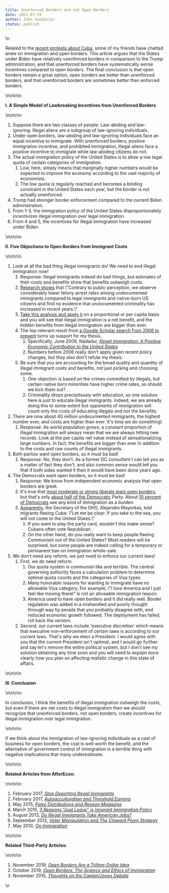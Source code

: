 ```yaml
---
title: Unenforced Borders are not Open Borders
date: 2021-07-19
author: John Vandivier
status: publish
---
```


<!-- wp:paragraph -->\n<p>Related to the <a href=\"https://www.foxnews.com/live-news/cuba-protests-continue-in-us-as-cuban-leaders-gather-supporters-in-havana\">recent protests about Cuba</a>, some of my friends have chatted anew on immigration and open borders. This article argues that the States under Biden have relatively unenforced borders in comparison to the Trump administration, and that unenforced borders have systematically worse incentives compared to open borders. The final conclusion is that open borders remain a great option, open borders are better than unenforced borders, and that unenforced borders are sometimes better than enforced borders.</p>\n<!-- /wp:paragraph -->\n\n<!-- wp:paragraph -->\n<p><strong>I. A Simple Model of Lawbreaking Incentives from Unenforced Borders</strong></p>\n<!-- /wp:paragraph -->\n\n<!-- wp:list {\"ordered\":true} -->\n<ol><li>Suppose there are two classes of people: Law-abiding and law-ignoring. Illegal aliens are a subgroup of law-ignoring individuals.</li><li>Under open borders, law-abiding and law-ignoring individuals face an equal incentive to immigrate. With unenforced borders, positive immigration incentive, and prohibited immigration, illegal aliens face a positive incentive to immigrate while law-abiding citizens do not.</li><li>The actual immigration policy of the United States is to allow a low legal quota of certain categories of immigration.<ol><li>Low, here, simply means that marginally higher numbers would be expected to improve the economy according to the vast majority of economists.</li><li>The low quota is regularly reached and becomes a binding constraint in the United States each year, but the border is not actually unenforced.</li></ol></li><li>Trump had stronger border enforcement compared to the current Biden administration.</li><li>From 1-3, the immigration policy of the United States disproportionately incentivizes illegal immigration over legal immigration.</li><li>From 4 and 5, the incentives for illegal immigration have increased under Biden.</li></ol>\n<!-- /wp:list -->\n\n<!-- wp:paragraph -->\n<p><strong>II. Five Objections to Open Borders from Immigrant Costs</strong></p>\n<!-- /wp:paragraph -->\n\n<!-- wp:list {\"ordered\":true} -->\n<ol><li>Look at all the bad thing illegal immigrants do! We need to end illegal immigration now!<ol><li>Response: Illegal immigrants indeed do bad things, but estimates of their costs and benefits show that benefits outweigh costs.</li><li><a href=\"https://www.pnas.org/content/117/51/32340\">Research shows</a> that \"Contrary to public perception, we observe considerably lower felony arrest rates among undocumented immigrants compared to legal immigrants and native-born US citizens and find no evidence that undocumented criminality has increased in recent years.\"</li><li><a href=\"https://www.afterecon.com/economics-and-finance/stop-deporting-illegal-immigrants/\">Take this analysis and apply it</a> on a proportional or per capita basis and you will see that illegal immigration is a net benefit, and the hidden benefits from illegal immigration are bigger than ever.</li><li>The top relevant result from <a href=\"https://scholar.google.com/scholar?q=cost+of+illegal+immigration&amp;hl=en&amp;as_sdt=0%2C47&amp;as_ylo=2006&amp;as_yhi=2021\">a Google Scholar search from 2006 to present</a> turns up support for my thesis.<ol><li>Specifically, June 2009, Nadadur, <em><a href=\"https://www.tandfonline.com/doi/abs/10.1080/13691830902957775\">Illegal Immigration: A Positive Economic Contribution to the United States</a></em></li><li>Numbers before 2006 really don't apply given recent policy changes, but they also don't refute my thesis.</li></ol></li><li>Be sure that you are accounting for the broad quality and quantity of illegal immigrant costs and benefits, not just picking and choosing some.<ol><li>One objection is based on the crimes committed by illegals, but certain native born minorities have higher crime rates, so should we kick them out?</li><li>Criminality drops precipitously with education, so one solution here is just to educate illegal immigrants. Indeed, we are already doing this to some extent but opponents of immigration will count only the costs of educating illegals and not the benefits.</li></ol></li></ol></li><li>There are now about 40 million undocumented immigrants, the highest number ever, and costs are higher than ever. It's time we do something!<ol><li>Response: As world population grows, a constant proportion of illegal immigration will always mean that we are always hitting new records. Look at the per capita net value instead of sensationalizing large numbers. In fact, the benefits are bigger than ever in addition to the costs and raw counts of illegal immigrants.</li></ol></li><li>Both parties want open borders, so it must be bad!<ol><li>Response: No, they don't. As a former DC consultant I can tell you as a matter of fact they don't, and also common sense would tell you that if both sides wanted it then it would have been done years ago.</li></ol></li><li>The Democrats want open borders, so it must be bad!<ol><li>Response: We know from independent economic analysis that open borders are great.</li><li>It's true that <a href=\"https://www.cato.org/blog/poll-72-americans-say-immigrants-come-us-jobs-improve-their-lives-53-say-ability-immigrate\">most moderate or strong liberals want open borders</a>, but that's only <a href=\"https://www.pewresearch.org/fact-tank/2020/01/17/liberals-make-up-largest-share-of-democratic-voters/\">about half of the Democratic</a> Party. About <a href=\"https://www.npr.org/2019/02/19/694804917/democrats-used-to-talk-about-criminal-immigrants-so-what-changed-the-party\">10 percent of Democrats</a> see any kind of immigration as a burden.</li><li><a href=\"https://www.reuters.com/world/us/us-warns-cubans-away-sea-crossings-amid-protests-most-cross-land-2021-07-13/\">Apparently</a>, the Secretary of the DHS, Alejandro Mayorkas, told migrants fleeing Cuba: \"Let me be clear: If you take to the sea, you will not come to the United States.\"<ol><li>If you want to play the party card, wouldn't this make sense? Cubans often vote Republican.</li><li>On the other hand, do you really want to keep people fleeing Communism out of the United States? Most readers will be surprised, but some people are indeed calling for a temporary or permanent ban on immigration whole-sale.</li></ol></li></ol></li><li>We don't need any reform, we just need to enforce our current laws!<ol><li>First, we do need reform.<ol><li>Our quota system is communist-like and terrible. The central governing authority faces a calculation problem to determine optimal quota counts and the categories of Visa types.</li><li>Many honorable reasons for wanting to immigrate have no allowable Visa category. For example, \"I love America and I just feel like moving there\" is not an allowable immigration reason.</li><li>America used to have open borders and it did really well. Border regulation was added in a mishandled and poorly thought through way by people that you probably disagree with, and reduced economic growth followed. The deployment has failed, roll back the version.</li></ol></li><li>Second, our current laws include 'executive discretion' which means that executive non-enforcement of certain laws is according to our current laws. That's why we elect a President. I would agree with you that the current President isn't optimal, and I would go further and say let's remove the entire political system, but I don't see my solution obtaining any time soon and you will need to explain more clearly how you plan on affecting realistic change in this state of affairs.</li></ol></li></ol>\n<!-- /wp:list -->\n\n<!-- wp:paragraph -->\n<p><strong>III. Conclusion</strong></p>\n<!-- /wp:paragraph -->\n\n<!-- wp:paragraph -->\n<p>In conclusion, I think the benefits of illegal immigration outweigh the costs, but even if there are net costs to illegal immigration then we should recognize that unenforced borders, not open borders, create incentives for illegal immigration over legal immigration.</p>\n<!-- /wp:paragraph -->\n\n<!-- wp:paragraph -->\n<p>If we think about the immigration of law-ignoring individuals as a cost of business for open borders, the cost is well worth the benefit, and the alternative of government control of immigration is a terrible thing with negative implications that many underestimate.</p>\n<!-- /wp:paragraph -->\n\n<!-- wp:paragraph -->\n<p><strong>Related Articles from AfterEcon:</strong></p>\n<!-- /wp:paragraph -->\n\n<!-- wp:list {\"ordered\":true} -->\n<ol><li>February 2017, <em><a href=\"https://www.afterecon.com/economics-and-finance/stop-deporting-illegal-immigrants/\">Stop Deporting Illegal Immigrants</a></em></li><li>February 2017, <em><a href=\"https://www.afterecon.com/economics-and-finance/autoacculturation-threshold-earning/\">Autoacculturation and Threshold Earning</a></em></li><li>May 2015, <em><a href=\"https://www.afterecon.com/other/false-distributions-reason-magazine/\">False Distributions and Reason Magazine</a></em></li><li>March 2015, <em><a href=\"https://www.afterecon.com/economics-and-finance/3-reasons-just-leave-is-ignorant-immigration-policy/\">3 Reasons “Just Leave” is Ignorant Immigration Policy</a></em></li><li>August 2013, <em><a href=\"https://www.afterecon.com/economics-and-finance/do-illegal-immigrants-take-american-jobs/\">Do Illegal Immigrants Take American Jobs?</a></em></li><li>September 2012, <em><a href=\"https://www.afterecon.com/politics-and-government/voter-manipulation-and-the-cloward-piven-strategy/\">Voter Manipulation and The Cloward Piven Strategy</a></em></li><li>May 2010, <em><a href=\"https://www.afterecon.com/politics-and-government/on-immigration/\">On Immigration</a></em></li></ol>\n<!-- /wp:list -->\n\n<!-- wp:paragraph -->\n<p><strong>Related Third-Party Articles:</strong></p>\n<!-- /wp:paragraph -->\n\n<!-- wp:list {\"ordered\":true} -->\n<ol><li>November 2019, <em><a href=\"https://foreignpolicy.com/2019/11/01/immigration-wall-open-borders-trillion-dollar-idea/\">Open Borders Are a Trillion-Dollar Idea</a></em></li><li>October 2019, <em><a href=\"https://www.amazon.com/Open-Borders-Science-Ethics-Immigration/dp/1250316960/\">Open Borders: The Science and Ethics of Immigration</a></em></li><li>November 2015, <em><a href=\"https://www.econlib.org/archives/2015/11/thoughts_on_the_6.html\">Thoughts on the Caplan/Jones Debate</a></em></li></ol>\n<!-- /wp:list -->